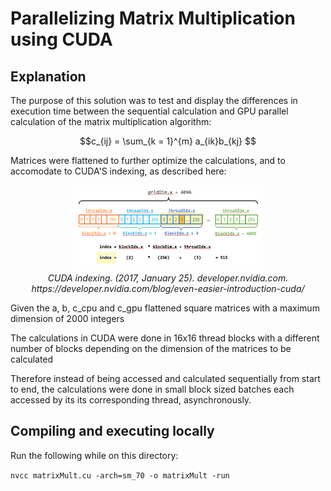 # Parallelizing Matrix Multiplication using CUDA

## Explanation

The purpose of this solution was to test and display the differences in execution time
between the sequential calculation and GPU parallel calculation of the matrix multiplication
algorithm:

$$c_{ij} = \sum_{k = 1}^{m} a_{ik}b_{kj} $$

Matrices were flattened to further optimize the calculations, and to accomodate to CUDA'S
indexing, as described here:
<p align="center">
<img src="./img/cuda_indexing.png" alt="CUDA indexing" style="width:60%;">
    <em><br>CUDA indexing. (2017, January 25). developer.nvidia.com. https://developer.nvidia.com/blog/even-easier-introduction-cuda/</em>
</p> 


Given the a, b, c_cpu and c_gpu flattened square matrices with a maximum dimension of 2000 integers

The calculations in CUDA were done in 16x16 thread blocks with a different number of blocks depending
on the dimension of the matrices to be calculated

Therefore instead of being accessed and calculated sequentially from start to end, the calculations 
were done in small block sized batches each accessed by its its corresponding thread, asynchronously.


## Compiling and executing locally

Run the following while on this directory:

```nvcc matrixMult.cu -arch=sm_70 -o matrixMult -run```
    
    
